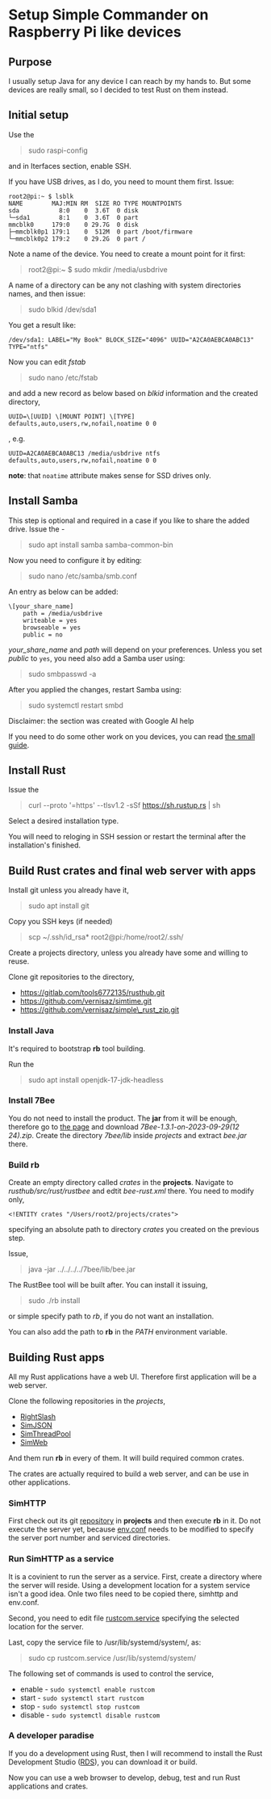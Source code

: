 # Setup Simple Commander on Raspberry Pi like devices

## Purpose
I usually setup Java for any device I can reach by my hands to. But some devices are
really small, so I decided to test Rust on them instead.

## Initial setup
Use the

> sudo raspi-config

and in Iterfaces section, enable SSH.

If you have USB drives, as I do, you need to mount them first. Issue:

```
root2@pi:~ $ lsblk
NAME        MAJ:MIN RM  SIZE RO TYPE MOUNTPOINTS
sda           8:0    0  3.6T  0 disk 
└─sda1        8:1    0  3.6T  0 part 
mmcblk0     179:0    0 29.7G  0 disk 
├─mmcblk0p1 179:1    0  512M  0 part /boot/firmware
└─mmcblk0p2 179:2    0 29.2G  0 part /
```

Note a name of the device. You need to create a mount point for it first:

> root2@pi:~ $ sudo mkdir /media/usbdrive

A name of a directory can be any not clashing with system directories names, and then issue:

> sudo blkid /dev/sda1

You get a result like:

```
/dev/sda1: LABEL="My Book" BLOCK_SIZE="4096" UUID="A2CA0AEBCA0ABC13" TYPE="ntfs"
```

Now you can edit *fstab*

> sudo nano /etc/fstab

and add a new record as below based on *blkid* information and the created directory,

```
UUID=\[UUID] \[MOUNT POINT] \[TYPE] defaults,auto,users,rw,nofail,noatime 0 0
```

, e.g.

```
UUID=A2CA0AEBCA0ABC13 /media/usbdrive ntfs defaults,auto,users,rw,nofail,noatime 0 0
```
**note**: that `noatime` attribute makes sense for SSD drives only.

## Install Samba
This step is optional and required in a case if you like to share the added drive. Issue the -

> sudo apt install samba samba-common-bin

Now you need to configure it by editing:

> sudo nano /etc/samba/smb.conf

An entry as below can be added:

```
\[your_share_name]
    path = /media/usbdrive
    writeable = yes
    browseable = yes
    public = no
```

*your_share_name* and *path* will depend on your preferences. Unless you set *public* to `yes`, you need also add
a Samba user using:

> sudo smbpasswd -a <USERNAME>

After you applied the changes, restart Samba using:

> sudo systemctl restart smbd


Disclaimer: the section was created with Google AI help

If you need to do some other work on you devices, you can read [the small guide](https://sourceforge.net/p/tjws/git/ci/master/tree/1.x/doc/sbc/README.md).

## Install Rust

Issue the 

> curl --proto '=https' --tlsv1.2 -sSf https://sh.rustup.rs | sh

Select a desired installation type.

You will need to reloging in SSH session or restart the terminal after the installation's finished.

## Build Rust crates and final web server with apps

Install git unless you already have it,

> sudo apt install git

Copy you SSH keys (if needed)

> scp ~/.ssh/id_rsa* root2@pi:/home/root2/.ssh/

Create a projects directory, unless you already have some and willing to reuse.

Clone git repositories to the directory,

- https://gitlab.com/tools6772135/rusthub.git
- https://github.com/vernisaz/simtime.git
- https://github.com/vernisaz/simple\_rust_zip.git

### Install Java

It's required to bootstrap **rb** tool building. 

Run the

> sudo apt install openjdk-17-jdk-headless

### Install 7Bee

You do not need to install the product. The **jar** from it will be enough, therefore go to [the page](https://sourceforge.net/projects/seven-bee/)
and download *7Bee-1.3.1-on-2023-09-29(12 24).zip*. Create the directory *7bee/lib* inside *projects* and extract *bee.jar* there.

### Build rb

Create an empty directory called *crates* in the **projects**. Navigate to *rusthub/src/rust/rustbee*
and edtit *bee-rust.xml* there. You need to modify only,

```
<!ENTITY crates "/Users/root2/projects/crates">
```
specifying an absolute path to directory *crates* you created on the previous step.

Issue,

> java -jar ../../../../7bee/lib/bee.jar

The RustBee tool will be built after. You can install it issuing,

> sudo ./rb install

or simple specify path to *rb*, if you do not want an installation.

You can also add the path to **rb** in the *PATH* environment variable.

## Building Rust apps
All my Rust applications have a web UI. Therefore first application will be a web server.

Clone the following repositories in the *projects*,

- [RightSlash](https://github.com/vernisaz/right_slash)
- [SimJSON](https://github.com/vernisaz/simjson)
- [SimThreadPool](https://github.com/vernisaz/simtpool)
- [SimWeb](https://github.com/vernisaz/simweb)

And them run **rb** in every of them. It will build required common crates.

The crates are actually required to build a web server, and can be use in other
applications.

### SimHTTP

First check out its git [repository](https://github.com/vernisaz/simhttp) in **projects** and then execute **rb** in it.
Do not execute the server yet, because [env.conf](https://github.com/vernisaz/simhttp/blob/master/env.conf) needs
to be modified to specify the server port number and serviced directories.

### Run SimHTTP as a service
It is a covinient to run the server as a service. First,  create a directory where the server will reside. Using a development
location for a system service isn't a good idea. Onle two files need to be copied there, simhttp and env.conf.

Second, you need to edit file [rustcom.service](https://github.com/vernisaz/simcom/blob/master/cfg/rustcom.service) specifying the
selected location for the server.

Last, copy the service file to /usr/lib/systemd/system/, as:

> sudo cp rustcom.service /usr/lib/systemd/system/

The following set of commands is used to control the service,

- enable - `sudo systemctl enable rustcom`
- start - `sudo systemctl start rustcom`
- stop - `sudo systemctl stop rustcom`
- disable - `sudo systemctl disable rustcom`

### A developer paradise

If you do a development using Rust, then I will recommend to install the Rust Development Studio
([RDS](https://sourceforge.net/projects/rustdevelopmentstudio/)), you can download it or build.

Now you can use a web browser to develop, debug, test and run Rust applications and crates.



